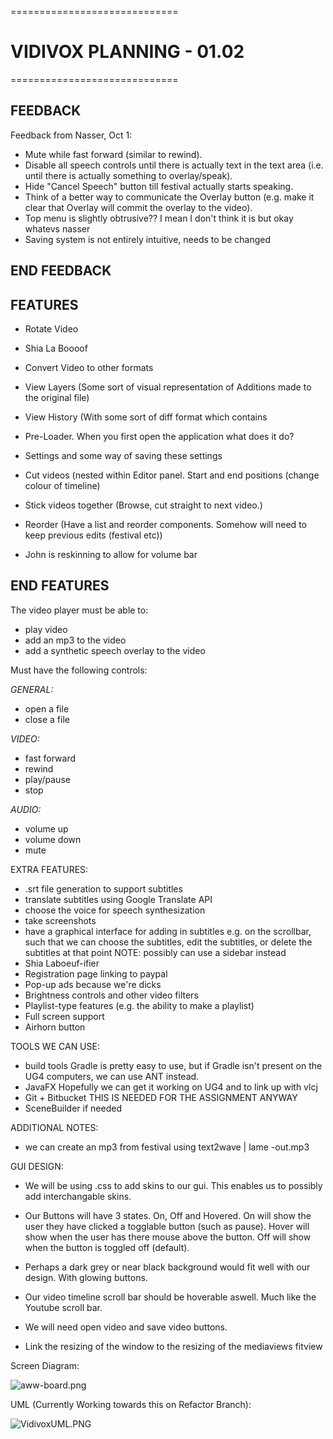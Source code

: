 =============================
# VIDIVOX PLANNING - 01.02 #
=============================

## FEEDBACK ##
Feedback from Nasser, Oct 1:

* Mute while fast forward (similar to rewind).
* Disable all speech controls until there is actually text in the text area (i.e. until there is actually something to overlay/speak).
* Hide "Cancel Speech" button till festival actually starts speaking. 
* Think of a better way to communicate the Overlay button (e.g. make it clear that Overlay will commit the overlay to the video).
* Top menu is slightly obtrusive?? I mean I don't think it is but okay whatevs nasser
* Saving system is not entirely intuitive, needs to be changed

## END FEEDBACK ##

## FEATURES ##
* Rotate Video
* Shia La Boooof
* Convert Video to other formats
* View Layers (Some sort of visual representation of Additions made to the original file)
* View History (With some sort of diff format which contains 
* Pre-Loader. When you first open the application what does it do?
* Settings and some way of saving these settings

* Cut videos (nested within Editor panel. Start and end positions (change colour of timeline)
* Stick videos together (Browse, cut straight to next video.)
* Reorder (Have a list and reorder components. Somehow will need to keep previous edits (festival etc))

* John is reskinning to allow for volume bar


## END FEATURES ##

The video player must be able to:

* play video
* add an mp3 to the video
* add a synthetic speech overlay to the video

Must have the following controls:

*GENERAL:*
* open a file
* close a file

*VIDEO:*

* fast forward
* rewind
* play/pause
* stop

*AUDIO:* 

* volume up
* volume down
* mute

EXTRA FEATURES:

* .srt file generation to support subtitles
* translate subtitles using Google Translate API
* choose the voice for speech synthesization
* take screenshots
* have a graphical interface for adding in subtitles e.g. on the scrollbar, such that we can choose the subtitles, edit the subtitles, or delete the subtitles at that point
NOTE: possibly can use a sidebar instead
* Shia Laboeuf-ifier
* Registration page linking to paypal
* Pop-up ads because we're dicks
* Brightness controls and other video filters
* Playlist-type features (e.g. the ability to make a playlist)
* Full screen support
* Airhorn button

TOOLS WE CAN USE:

* build tools
	Gradle is pretty easy to use, but if Gradle isn't present on the UG4
	computers, we can use ANT instead.
* JavaFX
	Hopefully we can get it working on UG4 and to link up with vlcj
* Git + Bitbucket
	THIS IS NEEDED FOR THE ASSIGNMENT ANYWAY
* SceneBuilder
	if needed

ADDITIONAL NOTES:

* we can create an mp3 from festival using
	text2wave | lame -out.mp3

GUI DESIGN:

* We will be using .css to add skins to our gui. This enables us to possibly add interchangable skins.

* Our Buttons will have 3 states. On, Off and Hovered. On will show the user they have clicked a togglable button (such as pause). Hover will show when the user has there mouse above the button. Off will show when the button is toggled off (default).

* Perhaps a dark grey or near black background would fit well with our design. With glowing buttons.

* Our video timeline scroll bar should be hoverable aswell. Much like the Youtube scroll bar.

* We will need open video and save video buttons.

* Link the resizing of the window to the resizing of the mediaviews fitview



Screen Diagram:

![aww-board.png](https://bitbucket.org/repo/jBjpGX/images/3613898520-aww-board.png)

UML (Currently Working towards this on Refactor Branch):

![VidivoxUML.PNG](https://bitbucket.org/repo/jBjpGX/images/3845927551-VidivoxUML.PNG)